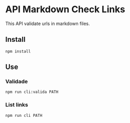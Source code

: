 # API Markdown Check Links
This API validate urls in markdown files. 

## Install
```
npm install
```

## Use

### Validade
```
npm run cli:valida PATH
```

### List links
```
npm run cli PATH
```
